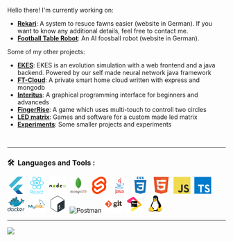 



 
Hello there! I'm currently working on:
- [**Rekari**](https://rekari.de): A system to resuce fawns easier (website in German). If you want to know any additional details, feel free to contact me.
- [**Football Table Robot**](https://fussball.arnold-tim.de): An AI foosball robot (website in German).



Some of my other projects:
- [**EKES**](https://github.com/ft-KI/EKES): EKES is an evolution simulation with a web frontend and a java backend. Powered by our self made neural network java framework
- [**FT-Cloud**](https://github.com/ft-cloud/): A private smart home cloud written with express and mongodb
- [**Interitus**](https://github.com/ft-interitus/interitus): A graphical programming interface for beginners and advanceds
- [**FingerRise**](https://github.com/timarnoldev/fingerrise): A game which uses multi-touch to controll two circles
- [**LED matrix**](https://github.com/ledtisch): Games and software for a custom made led matrix
- [**Experiments**](https://github.com/ft-experiments): Some smaller projects and experiments

 
 <br>

---

### 🛠 &nbsp;Languages and Tools :

<p>
  <img src="https://github.com/devicons/devicon/blob/master/icons/flutter/flutter-original.svg" title="Flutter" alt="Flutter" width="40" height="40"/>&nbsp;
<img src="https://github.com/devicons/devicon/blob/master/icons/react/react-original-wordmark.svg" title="React" alt="React" width="40" height="40"/>&nbsp;
  <img src="https://github.com/devicons/devicon/blob/master/icons/nodejs/nodejs-original-wordmark.svg" title="NodeJS" alt="NodeJS" width="40" height="40"/>&nbsp;
    <img src="https://github.com/devicons/devicon/blob/master/icons/mongodb/mongodb-original-wordmark.svg" title="Java" alt="Java" width="40" height="40"/>&nbsp;
    <img src="https://github.com/devicons/devicon/blob/master/icons/svelte/svelte-original.svg" title="React" alt="React" width="40" height="40"/>&nbsp;
  <img src="https://github.com/devicons/devicon/blob/master/icons/java/java-original-wordmark.svg" title="Java" alt="Java" width="40" height="40"/>&nbsp;
<img src="https://github.com/devicons/devicon/blob/master/icons/css3/css3-plain-wordmark.svg"  title="CSS3" alt="CSS" width="40" height="40"/>&nbsp;
<img src="https://github.com/devicons/devicon/blob/master/icons/html5/html5-original.svg" title="HTML5" alt="HTML" width="40" height="40"/>&nbsp;
<img src="https://github.com/devicons/devicon/blob/master/icons/javascript/javascript-original.svg" title="JavaScript" alt="JavaScript" width="40" height="40"/>&nbsp;
  <img src="https://github.com/devicons/devicon/blob/master/icons/typescript/typescript-original.svg" title="JavaScript" alt="JavaScript" width="40" height="40"/>&nbsp;
  <img src="https://github.com/devicons/devicon/blob/master/icons/docker/docker-original-wordmark.svg" title="JavaScript" alt="JavaScript" width="40" height="40"/>&nbsp;
<img src="https://github.com/devicons/devicon/blob/master/icons/mysql/mysql-original-wordmark.svg" title="MySQL"  alt="MySQL" width="40" height="40"/>&nbsp;
  <img src="https://github.com/devicons/devicon/blob/master/icons/bash/bash-original.svg" title="NodeJS" alt="NodeJS" width="40" height="40"/>&nbsp;
<img src="https://www.vectorlogo.zone/logos/getpostman/getpostman-icon.svg" title="Postman"  alt="Postman" width="40" height="40"/>&nbsp;
<img src="https://github.com/devicons/devicon/blob/master/icons/git/git-original-wordmark.svg" title="Git" **alt="Git" width="40" height="40"/>&nbsp;
  <img src="https://github.com/devicons/devicon/blob/master/icons/jetbrains/jetbrains-original.svg" title="Git" **alt="Git" width="40" height="40"/>&nbsp;
   <img src="https://github.com/devicons/devicon/blob/master/icons/linux/linux-original.svg" title="Git" **alt="Git" width="40" height="40"/>&nbsp;
</p>

---

<!-- 
 <img align="center" height="195px" src="https://github-readme-stats.vercel.app/api?username=coder246&count_private=true&show_icons=true&hide_border=true&bg_color=000000&text_color=c0c0c0" /> -->
 
  <img align="center" height="195px" src="http://github-readme-streak-stats.herokuapp.com/?user=coder246&theme=dark&background=000000" />
